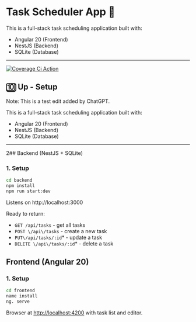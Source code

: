 # Task Scheduler App 🚀

This is a full-stack task scheduling application built with:
 * Angular 20 (Frontend)
 * NestJS (Backend)
 * SQLite (Database)
*** 

[![Coverage Ci Action](https://img.shields.io/badge/coverage/github/bill-bishop/task-scheduler)](https://github.com/bill-bishop/task-scheduler/actions)

## 🔟 Up - Setup

Note: This is a test edit added by ChatGPT.

This is a full-stack task scheduling application built with:
 * Angular 20 (Frontend)
 * NestJS (Backend)
 * SQLite (Database)
*** 

2## Backend (NestJS + SQLite)

### 1. Setup
```bash
cd backend
npm install
npm run start:dev
````

Listens on http://localhost:3000

Ready to return:
- `GET /api/tasks` - get all tasks
- `POST \/api\/tasks` - create a new task
- `PUT\/api/tasks/:id`* - update a task
- `DELETE \/api\/tasks/:id`* - delete a task

## Frontend (Angular 20)

### 1. Setup
```bash
cd frontend
name install
ng. serve
```

Browser at <http://localhost:4200> with task list and editor.

